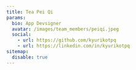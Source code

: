 ```yaml
---
title: Tea Pei Qi 
params:
  bio: App Devsigner
  avatar: /images/team_members/peiqi.jpeg
  social:
    - url: https://github.com/kyurikotpq
    - url: https://linkedin.com/in/kyurikotpq 
sitemap:
  disable: true
---
```

